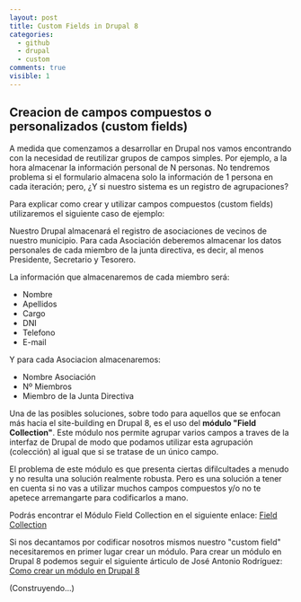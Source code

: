 ```yaml
---
layout: post
title: Custom Fields in Drupal 8
categories:
  - github
  - drupal
  - custom
comments: true
visible: 1
---
```


## Creacion de campos compuestos o personalizados (custom fields)

A medida que comenzamos a desarrollar en Drupal nos vamos encontrando con la necesidad de reutilizar grupos de campos simples.
Por ejemplo, a la hora almacenar la información personal de N personas.
No tendremos problema si el formulario almacena solo la información de 1 persona en cada iteración; pero, ¿Y si nuestro sistema es un registro de agrupaciones?

Para explicar como crear y utilizar campos compuestos (custom fields) utilizaremos el siguiente caso de ejemplo:

Nuestro Drupal almacenará el registro de asociaciones de vecinos de nuestro municipio. Para cada Asociación deberemos almacenar los datos personales de cada miembro de la junta directiva, es decir, al menos Presidente, Secretario y Tesorero.

La información que almacenaremos de cada miembro será:
  * Nombre
  * Apellidos
  * Cargo
  * DNI
  * Telefono
  * E-mail


Y para cada Asociacion almacenaremos:
  * Nombre Asociación
  * Nº Miembros
  * Miembro de la Junta Directiva

Una de las posibles soluciones, sobre todo para aquellos que se enfocan más hacia el site-building en Drupal 8, es el uso del **módulo "Field Collection"**. Este módulo nos permite agrupar varios campos a traves de la interfaz de Drupal de modo que podamos utilizar esta agrupación (colección) al igual que si se tratase de un único campo.

El problema de este módulo es que presenta ciertas difilcultades a menudo y no resulta una solución realmente robusta.
Pero es una solución a tener en cuenta si no vas a utilizar muchos campos compuestos y/o no te apetece arremangarte para codificarlos a mano.

Podrás encontrar el Módulo Field Collection en el siguiente enlace:
[Field Collection](https://www.drupal.org/project/field_collection)

Si nos decantamos por codificar nosotros mismos nuestro "custom field" necesitaremos en primer lugar crear un módulo.
Para crear un módulo en Drupal 8 podemos seguir el siguiente árticulo de José Antonio Rodríguez: [Como crear un módulo en Drupal 8](https://www.ladrupalera.com/es/drupal/desarrollo/drupal8/crear-un-modulo-en-drupal-8)

(Construyendo...)